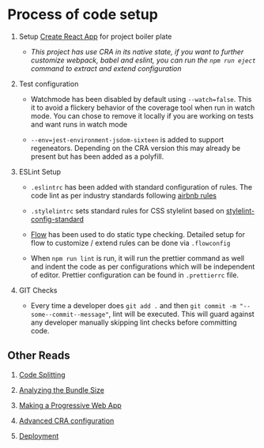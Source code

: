 # Process of code setup 

1. Setup [Create React App](https://github.com/facebook/create-react-app) for project boiler plate 

    - _This project has use CRA in its native state, if you want to further customize webpack, babel and eslint, you can run the `npm run eject` command to extract and extend configuration_ 

2. Test configuration

    - Watchmode has been disabled by default using `--watch=false`. This it to avoid a flickery behavior of the coverage tool when run in watch mode. You can chose to remove it locally if you are working on tests and want runs in watch mode 

    - `--env=jest-environment-jsdom-sixteen` is added to support regeneators. Depending on the CRA version this may already be present but has been added as a polyfill. 

3. ESLint Setup
    - `.eslintrc` has been added with standard configuration of rules. The code lint as per industry standards following [airbnb rules](https://www.npmjs.com/package/eslint-config-airbnb)

    - `.stylelintrc` sets standard rules for CSS stylelint based on [stylelint-config-standard](https://github.com/stylelint/stylelint-config-standard)

    - [Flow](https://flow.org/) has been used to do static type checking. Detailed setup for flow to customize / extend rules can be done via `.flowconfig` 

    - When `npm run lint` is run, it will run the prettier command as well and indent the code as per configurations which will be independent of editor. Prettier configuration can be found in `.prettierrc` file.

4. GIT Checks
    - Every time a developer does `git add .` and then `git commit -m "--some--commit--message"`, lint will be executed. This will guard against any developer manually skipping lint checks before committing code.

## Other Reads

1. [Code Splitting](https://facebook.github.io/create-react-app/docs/code-splitting) 

2. [Analyzing the Bundle Size](https://facebook.github.io/create-react-app/docs/analyzing-the-bundle-size)

3. [Making a Progressive Web App](https://facebook.github.io/create-react-app/docs/making-a-progressive-web-app)

4. [Advanced CRA configuration](https://facebook.github.io/create-react-app/docs/advanced-configuration)

5. [Deployment](https://facebook.github.io/create-react-app/docs/deployment)
